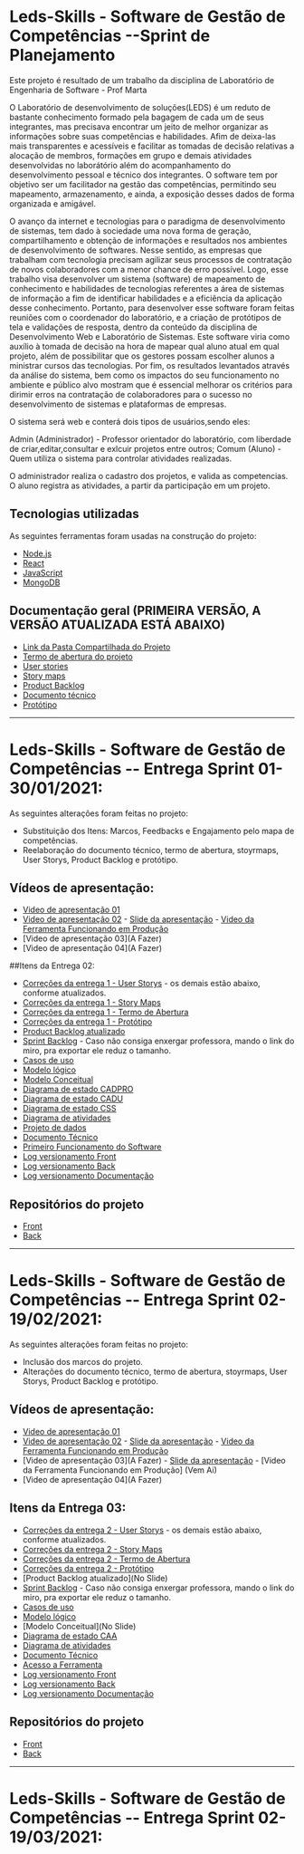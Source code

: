 # Leds-Skills -  Software de Gestão de Competências --Sprint de Planejamento 
Este projeto é resultado de um trabalho da disciplina de Laboratório de Engenharia de Software - Prof Marta 

O Laboratório de desenvolvimento de soluções(LEDS) é um reduto de bastante conhecimento formado pela bagagem de cada um de seus integrantes, mas precisava encontrar um jeito de melhor organizar as informações sobre suas competências e habilidades. Afim de deixa-las mais transparentes e acessíveis e facilitar as tomadas de decisão relativas a alocação de membros, formações em grupo e demais atividades desenvolvidas no laborátório além do acompanhamento do desenvolvimento pessoal e técnico dos integrantes. O software tem por objetivo ser um facilitador na gestão das competências, permitindo seu mapeamento, armazenamento, e ainda, a exposição desses dados de forma organizada e amigável.

O avanço da internet e tecnologias para o paradigma de desenvolvimento de sistemas, tem dado à sociedade uma nova forma de geração, compartilhamento e obtenção de informações e resultados nos ambientes de desenvolvimento de softwares. Nesse sentido, as empresas que trabalham com tecnologia precisam agilizar seus processos de contratação de novos colaboradores com a menor chance de erro possível. Logo, esse trabalho visa desenvolver um sistema (software) de mapeamento de conhecimento e habilidades de tecnologias referentes a área de sistemas de informação a fim de identificar habilidades e a eficiência da aplicação desse conhecimento. Portanto, para desenvolver esse software foram feitas reuniões com o coordenador do laboratório, e a criação de protótipos de tela e validações de resposta, dentro da conteúdo da disciplina de Desenvolvimento Web e Laboratório de Sistemas. Este software viria como auxílio à tomada de decisão na hora de mapear qual aluno atual em qual projeto, além de possibilitar que os gestores possam escolher alunos a ministrar cursos das tecnologias. Por fim, os resultados levantados através da análise do sistema, bem como os impactos do seu funcionamento no ambiente e público alvo mostram que é essencial  melhorar os critérios para dirimir erros na contratação de colaboradores para o sucesso no desenvolvimento de sistemas e plataformas de empresas.

O sistema será web e conterá dois tipos de usuários,sendo eles:

Admin (Administrador) - Professor orientador do laboratório, com liberdade de criar,editar,consultar e exlcuir projetos entre outros;
Comum (Aluno) - Quem utiliza o sistema para controlar atividades realizadas. 

O administrador realiza o cadastro dos projetos, e valida as competencias. O aluno registra as atividades, a partir da participação em um projeto.


## Tecnologias utilizadas

As seguintes ferramentas foram usadas na construção do projeto:

- [Node.js](https://nodejs.org/en/)
- [React](https://pt-br.reactjs.org/)
- [JavaScript](https://www.javascript.com/)
- [MongoDB](https://www.mongodb.com/)
 

## Documentação geral (PRIMEIRA VERSÃO, A VERSÃO ATUALIZADA ESTÁ ABAIXO)

* [Link da Pasta Compartilhada do Projeto](https://drive.google.com/drive/folders/1sG-HB2w6GsRRYT3xi_5-P6gyDoZUQ_Qh?usp=sharing)
* [Termo de abertura do projeto](https://drive.google.com/file/d/17Sa_L5hD-TSVHMCo6xmxw8gp9mYPfyw2/view?usp=sharing)
* [User stories](https://drive.google.com/file/d/1T3RfMpWDyLLN5hZVLa9xvBCMLmNK_plD/view?usp=sharing) 
* [Story maps](https://github.com/pauloricardo50/Documenta-o-e-Links-Leds-Skills/blob/main/Story%20Maps%20-%20Leds%20Skills.pdf)
* [Product Backlog](https://trello.com/b/HZuN7nHJ/ls-product-backlog)
* [Documento técnico](https://drive.google.com/file/d/1jwKc2_Szu3Ao2JJRhFNjDntSOwAmX2TM/view?usp=sharing) 
* [Protótipo](https://drive.google.com/file/d/1z_Soczpai5Yo40PhaLzFdLTvDFkd0Rdl/view?usp=sharing)


------------------------------------------------------------------------------------------------------------------------------------------------

# Leds-Skills -  Software de Gestão de Competências -- Entrega Sprint 01-30/01/2021:

As seguintes alterações foram feitas no projeto: 
- Substituição dos Itens: Marcos, Feedbacks e Engajamento pelo mapa de competências. 
- Reelaboração do documento técnico, termo de abertura, stoyrmaps, User Storys, Product Backlog e protótipo. 

## Vídeos de apresentação: 
* [Video de apresentação 01](https://youtu.be/yBjeFwVg5vk)
* [Video de apresentação 02](https://youtu.be/MbSwe0kv6vo) - [Slide da apresentação](https://github.com/pauloricardo50/Documenta-o-e-Links-Leds-Skills/blob/main/Entrega%2002%20-%20Sprint%2001/Leds%20Skilss%20Segund%20Entrega.pdf) - [Video da Ferramenta Funcionando em Produção](https://youtu.be/J9_zLok5Pj8)
* [Video de apresentação 03](A Fazer)
* [Video de apresentação 04](A Fazer)

##Itens da Entrega 02:
* [Correções da entrega 1 - User Storys](https://github.com/pauloricardo50/Documenta-o-e-Links-Leds-Skills/blob/main/Entrega%2002%20-%20Sprint%2001/Hist%C3%B3rias%20de%20Usu%C3%A1rio%20(2).pdf) - os demais estão abaixo, conforme atualizados. 
* [Correções da entrega 1 - Story Maps](https://github.com/pauloricardo50/Documenta-o-e-Links-Leds-Skills/blob/main/Entrega%2002%20-%20Sprint%2001/story%20maps%202.pdf)
* [Correções da entrega 1 - Termo de Abertura](https://github.com/pauloricardo50/Documenta-o-e-Links-Leds-Skills/blob/main/Entrega%2002%20-%20Sprint%2001/Termo%20de%20abertura2.pdf)
* [Correções da entrega 1 - Protótipo](https://github.com/pauloricardo50/Documenta-o-e-Links-Leds-Skills/blob/main/Entrega%2002%20-%20Sprint%2001/PROTITPO%203.pdf)
* [Product Backlog atualizado](https://github.com/pauloricardo50/Documenta-o-e-Links-Leds-Skills/blob/main/Entrega%2002%20-%20Sprint%2001/PBATT.PNG)
* [Sprint Backlog](https://github.com/pauloricardo50/Documenta-o-e-Links-Leds-Skills/blob/main/Entrega%2002%20-%20Sprint%2001/Sprint%20Backlog3.pdf) - Caso não consiga enxergar professora, mando o link do miro, pra exportar ele reduz o tamanho. 
* [Casos de uso](https://github.com/pauloricardo50/Documenta-o-e-Links-Leds-Skills/blob/main/Entrega%2002%20-%20Sprint%2001/Diagrama%20de%20Casos%20de%20Uso%20e%20Classes.pdf)
* [Modelo lógico](https://github.com/pauloricardo50/Documenta-o-e-Links-Leds-Skills/blob/main/Entrega%2002%20-%20Sprint%2001/Diagrama%20-%20CASOS%20DE%20USO%20-%20CLASSES%20-%20PROJ%20DADOS.pdf)
* [Modelo Conceitual](https://github.com/pauloricardo50/Documenta-o-e-Links-Leds-Skills/blob/main/Entrega%2002%20-%20Sprint%2001/Diagrama%20-%20CASOS%20DE%20USO%20-%20CLASSES%20-%20PROJ%20DADOS.pdf)
* [Diagrama de estado CADPRO](https://github.com/pauloricardo50/Documenta-o-e-Links-Leds-Skills/blob/main/Entrega%2002%20-%20Sprint%2001/CADPRO%20ESTADO.png)
* [Diagrama de estado CADU](https://github.com/pauloricardo50/Documenta-o-e-Links-Leds-Skills/blob/main/Entrega%2002%20-%20Sprint%2001/Diagrama%20de%20Estados%20-%20Login.png)
* [Diagrama de estado CSS](https://github.com/pauloricardo50/Documenta-o-e-Links-Leds-Skills/blob/main/Entrega%2002%20-%20Sprint%2001/CSS%20-%20ESTADO.png)
* [Diagrama de atividades](https://github.com/pauloricardo50/Documenta-o-e-Links-Leds-Skills/blob/main/Entrega%2002%20-%20Sprint%2001/DiagramaAtividadesLES.png)
* [Projeto de dados](https://github.com/pauloricardo50/Documenta-o-e-Links-Leds-Skills/blob/main/Entrega%2002%20-%20Sprint%2001/Diagrama%20-%20CASOS%20DE%20USO%20-%20CLASSES%20-%20PROJ%20DADOS.pdf)
* [Documento Técnico](https://github.com/pauloricardo50/Documenta-o-e-Links-Leds-Skills/blob/main/Entrega%2002%20-%20Sprint%2001/Documento%20T%C3%A9cnico%20-%202.pdf)
* [Primeiro Funcionamento do Software](https://ledsskills.herokuapp.com/)
* [Log versionamento Front](https://github.com/Guilherme-Bodart/SwGestaoCompetenciasCeFront/commits/main)
* [Log versionamento Back](https://github.com/Guilherme-Bodart/SwGestaoCompetenciasCeBack/commits/main)
* [Log versionamento Documentação](https://github.com/pauloricardo50/Documenta-o-e-Links-Leds-Skills/commits/main)

## Repositórios do projeto

* [Front](https://github.com/Guilherme-Bodart/SwGestaoCompetenciasCeFront)
* [Back](https://github.com/Guilherme-Bodart/SwGestaoCompetenciasCeBack) 





------------------------------------------------------------------------------------------------------------------------------------------------

# Leds-Skills -  Software de Gestão de Competências -- Entrega Sprint 02-19/02/2021:

As seguintes alterações foram feitas no projeto: 
- Inclusão dos marcos do projeto. 
- Alterações do documento técnico, termo de abertura, stoyrmaps, User Storys, Product Backlog e protótipo. 

## Vídeos de apresentação: 
* [Video de apresentação 01](https://youtu.be/yBjeFwVg5vk)
* [Video de apresentação 02](https://youtu.be/MbSwe0kv6vo) - [Slide da apresentação](https://github.com/pauloricardo50/Documenta-o-e-Links-Leds-Skills/blob/main/Entrega%2002%20-%20Sprint%2001/Leds%20Skilss%20Segund%20Entrega.pdf) - [Video da Ferramenta Funcionando em Produção](https://youtu.be/J9_zLok5Pj8)
* [Video de apresentação 03](A Fazer) - [Slide da apresentação](https://github.com/pauloricardo50/Documenta-o-e-Links-Leds-Skills/blob/main/Entrega%2003/Leds%20Skilss%20Terceira%20Sprint.pdf) - [Video da Ferramenta Funcionando em Produção] (Vem Ai)
* [Video de apresentação 04](A Fazer)

## Itens da Entrega 03:


* [Correções da entrega 2 - User Storys](https://github.com/pauloricardo50/Documenta-o-e-Links-Leds-Skills/blob/main/Entrega%2003/Hist%C3%B3rias%20de%20Usu%C3%A1rio%20(3).pdf) - os demais estão abaixo, conforme atualizados. 
* [Correções da entrega 2 - Story Maps](https://github.com/pauloricardo50/Documenta-o-e-Links-Leds-Skills/blob/main/Entrega%2003/story%20maps%203.pdf)
* [Correções da entrega 2 - Termo de Abertura](https://github.com/pauloricardo50/Documenta-o-e-Links-Leds-Skills/blob/main/Entrega%2003/Termo%20de%20abertura%203.pdf)
* [Correções da entrega 2 - Protótipo](https://github.com/pauloricardo50/Documenta-o-e-Links-Leds-Skills/blob/main/Entrega%2003/prto%2003.pdf)
* [Product Backlog atualizado](No Slide)
* [Sprint Backlog](https://github.com/pauloricardo50/Documenta-o-e-Links-Leds-Skills/blob/main/Entrega%2003/Sprint%20Backlog33.pdf) - Caso não consiga enxergar professora, mando o link do miro, pra exportar ele reduz o tamanho. 
* [Casos de uso](https://github.com/pauloricardo50/Documenta-o-e-Links-Leds-Skills/blob/main/Entrega%2003/CU03.png)
* [Modelo lógico](https://github.com/pauloricardo50/Documenta-o-e-Links-Leds-Skills/blob/main/Entrega%2003/DIAGR%20LOGICO.PNG)
* [Modelo Conceitual](No Slide)
* [Diagrama de estado CAA](https://github.com/pauloricardo50/Documenta-o-e-Links-Leds-Skills/blob/main/Entrega%2003/ES03.png)
* [Diagrama de atividades](https://github.com/pauloricardo50/Documenta-o-e-Links-Leds-Skills/blob/main/Entrega%2003/AT03.png)
* [Documento Técnico](https://github.com/pauloricardo50/Documenta-o-e-Links-Leds-Skills/blob/main/Entrega%2002%20-%20Sprint%2001/Documento%20T%C3%A9cnico%20-%202.pdf)
* [Acesso a Ferramenta](https://ledsskills.herokuapp.com/)
* [Log versionamento Front](https://github.com/Guilherme-Bodart/SwGestaoCompetenciasCeFront/commits/main)
* [Log versionamento Back](https://github.com/Guilherme-Bodart/SwGestaoCompetenciasCeBack/commits/main)
* [Log versionamento Documentação](https://github.com/pauloricardo50/Documenta-o-e-Links-Leds-Skills/commits/main)

## Repositórios do projeto

* [Front](https://github.com/Guilherme-Bodart/SwGestaoCompetenciasCeFront)
* [Back](https://github.com/Guilherme-Bodart/SwGestaoCompetenciasCeBack) 


------------------------------------------------------------------------------------------------------------------------------------------------

# Leds-Skills -  Software de Gestão de Competências -- Entrega Sprint 02-19/03/2021:
